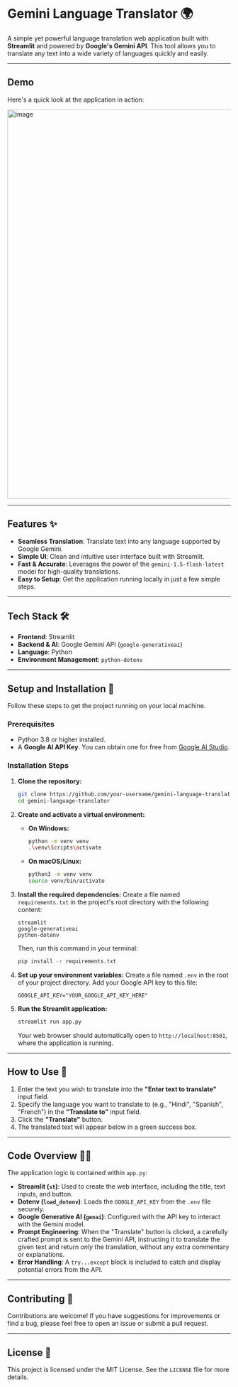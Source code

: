 # Gemini Language Translator 🌍

A simple yet powerful language translation web application built with **Streamlit** and powered by **Google's Gemini API**. This tool allows you to translate any text into a wide variety of languages quickly and easily.

[](https://www.python.org/)
[](https://streamlit.io/)
[](https://www.google.com/search?q=https://ai.google/gemini/)

-----

## Demo

Here's a quick look at the application in action:

<img width="1919" height="876" alt="image" src="https://github.com/user-attachments/assets/f58a1588-342b-4bb2-8952-778c7c7307a5" />


-----

## Features ✨

  - **Seamless Translation**: Translate text into any language supported by Google Gemini.
  - **Simple UI**: Clean and intuitive user interface built with Streamlit.
  - **Fast & Accurate**: Leverages the power of the `gemini-1.5-flash-latest` model for high-quality translations.
  - **Easy to Setup**: Get the application running locally in just a few simple steps.

-----

## Tech Stack 🛠️

  - **Frontend**: Streamlit
  - **Backend & AI**: Google Gemini API (`google-generativeai`)
  - **Language**: Python
  - **Environment Management**: `python-dotenv`

-----

## Setup and Installation 🚀

Follow these steps to get the project running on your local machine.

### Prerequisites

  - Python 3.8 or higher installed.
  - A **Google AI API Key**. You can obtain one for free from [Google AI Studio](https://aistudio.google.com/app/apikey).

### Installation Steps

1.  **Clone the repository:**

    ```bash
    git clone https://github.com/your-username/gemini-language-translator.git
    cd gemini-language-translator
    ```

2.  **Create and activate a virtual environment:**

      - **On Windows:**
        ```bash
        python -m venv venv
        .\venv\Scripts\activate
        ```
      - **On macOS/Linux:**
        ```bash
        python3 -m venv venv
        source venv/bin/activate
        ```

3.  **Install the required dependencies:**
    Create a file named `requirements.txt` in the project's root directory with the following content:

    ```
    streamlit
    google-generativeai
    python-dotenv
    ```

    Then, run this command in your terminal:

    ```bash
    pip install -r requirements.txt
    ```

4.  **Set up your environment variables:**
    Create a file named `.env` in the root of your project directory. Add your Google API key to this file:

    ```
    GOOGLE_API_KEY="YOUR_GOOGLE_API_KEY_HERE"
    ```

5.  **Run the Streamlit application:**

    ```bash
    streamlit run app.py
    ```

    Your web browser should automatically open to `http://localhost:8501`, where the application is running.

-----

## How to Use 📝

1.  Enter the text you wish to translate into the **"Enter text to translate"** input field.
2.  Specify the language you want to translate to (e.g., "Hindi", "Spanish", "French") in the **"Translate to"** input field.
3.  Click the **"Translate"** button.
4.  The translated text will appear below in a green success box.

-----

## Code Overview 🧑‍💻

The application logic is contained within `app.py`:

  - **Streamlit (`st`)**: Used to create the web interface, including the title, text inputs, and button.
  - **Dotenv (`load_dotenv`)**: Loads the `GOOGLE_API_KEY` from the `.env` file securely.
  - **Google Generative AI (`genai`)**: Configured with the API key to interact with the Gemini model.
  - **Prompt Engineering**: When the "Translate" button is clicked, a carefully crafted prompt is sent to the Gemini API, instructing it to translate the given text and return *only* the translation, without any extra commentary or explanations.
  - **Error Handling**: A `try...except` block is included to catch and display potential errors from the API.

-----

## Contributing 🤝

Contributions are welcome! If you have suggestions for improvements or find a bug, please feel free to open an issue or submit a pull request.

-----

## License 📜

This project is licensed under the MIT License. See the `LICENSE` file for more details.
